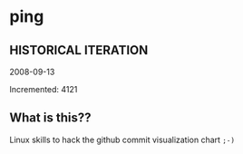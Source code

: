 # ping

## HISTORICAL ITERATION
2008-09-13

Incremented: 4121

## What is this?? 
Linux skills to hack the github commit visualization chart `;-)`

